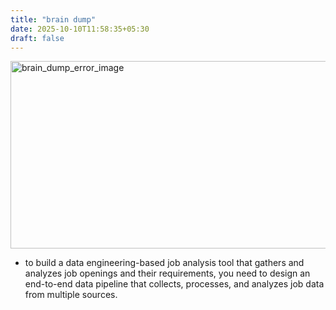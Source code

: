 ```yaml
---
title: "brain dump"
date: 2025-10-10T11:58:35+05:30
draft: false
---
```


<img src="/images/learning/brain_dump.jpg" alt="brain_dump_error_image" width="600" height="300">

- to build a data engineering-based job analysis tool that gathers and analyzes job openings and their requirements, you need to design an end-to-end data pipeline that collects, processes, and analyzes job data from multiple sources.
